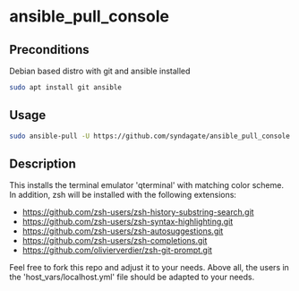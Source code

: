 # ansible_pull_console

## Preconditions
Debian based distro with git and ansible installed
```bash
sudo apt install git ansible
```
## Usage
```bash
sudo ansible-pull -U https://github.com/syndagate/ansible_pull_console.git -C master
```
## Description
This installs the terminal emulator 'qterminal' with matching color scheme. In addition, zsh will be installed with the following extensions:
* https://github.com/zsh-users/zsh-history-substring-search.git
* https://github.com/zsh-users/zsh-syntax-highlighting.git
* https://github.com/zsh-users/zsh-autosuggestions.git
* https://github.com/zsh-users/zsh-completions.git
* https://github.com/olivierverdier/zsh-git-prompt.git

Feel free to fork this repo and adjust it to your needs. Above all, the users in the 'host_vars/localhost.yml' file should be adapted to your needs.
